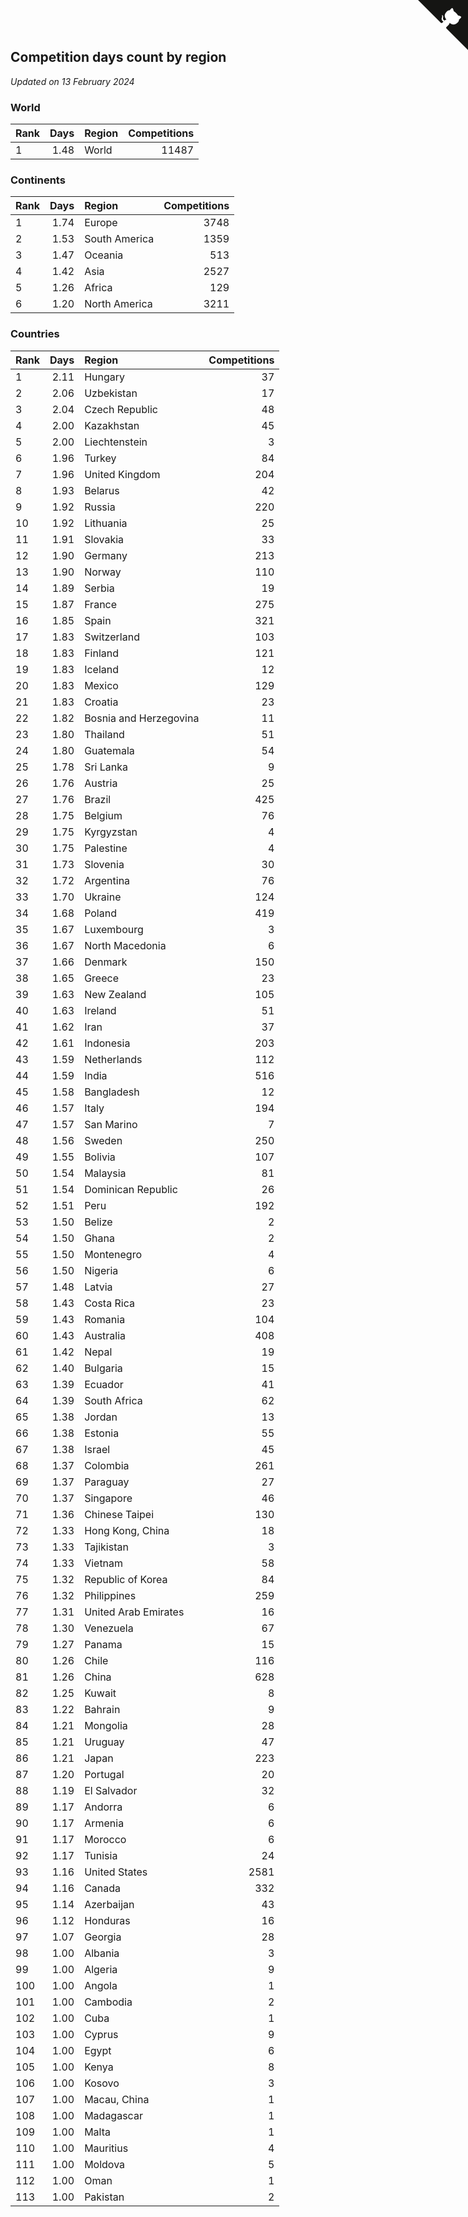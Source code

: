 ## Competition days count by region

*Updated on 13 February 2024*


### World

| Rank | Days | Region | Competitions |
| :--- | ---: | :--- | ---: |
| 1 | 1.48 | World | 11487 |

### Continents

| Rank | Days | Region | Competitions |
| :--- | ---: | :--- | ---: |
| 1 | 1.74 | Europe | 3748 |
| 2 | 1.53 | South America | 1359 |
| 3 | 1.47 | Oceania | 513 |
| 4 | 1.42 | Asia | 2527 |
| 5 | 1.26 | Africa | 129 |
| 6 | 1.20 | North America | 3211 |

### Countries

| Rank | Days | Region | Competitions |
| :--- | ---: | :--- | ---: |
| 1 | 2.11 | Hungary | 37 |
| 2 | 2.06 | Uzbekistan | 17 |
| 3 | 2.04 | Czech Republic | 48 |
| 4 | 2.00 | Kazakhstan | 45 |
| 5 | 2.00 | Liechtenstein | 3 |
| 6 | 1.96 | Turkey | 84 |
| 7 | 1.96 | United Kingdom | 204 |
| 8 | 1.93 | Belarus | 42 |
| 9 | 1.92 | Russia | 220 |
| 10 | 1.92 | Lithuania | 25 |
| 11 | 1.91 | Slovakia | 33 |
| 12 | 1.90 | Germany | 213 |
| 13 | 1.90 | Norway | 110 |
| 14 | 1.89 | Serbia | 19 |
| 15 | 1.87 | France | 275 |
| 16 | 1.85 | Spain | 321 |
| 17 | 1.83 | Switzerland | 103 |
| 18 | 1.83 | Finland | 121 |
| 19 | 1.83 | Iceland | 12 |
| 20 | 1.83 | Mexico | 129 |
| 21 | 1.83 | Croatia | 23 |
| 22 | 1.82 | Bosnia and Herzegovina | 11 |
| 23 | 1.80 | Thailand | 51 |
| 24 | 1.80 | Guatemala | 54 |
| 25 | 1.78 | Sri Lanka | 9 |
| 26 | 1.76 | Austria | 25 |
| 27 | 1.76 | Brazil | 425 |
| 28 | 1.75 | Belgium | 76 |
| 29 | 1.75 | Kyrgyzstan | 4 |
| 30 | 1.75 | Palestine | 4 |
| 31 | 1.73 | Slovenia | 30 |
| 32 | 1.72 | Argentina | 76 |
| 33 | 1.70 | Ukraine | 124 |
| 34 | 1.68 | Poland | 419 |
| 35 | 1.67 | Luxembourg | 3 |
| 36 | 1.67 | North Macedonia | 6 |
| 37 | 1.66 | Denmark | 150 |
| 38 | 1.65 | Greece | 23 |
| 39 | 1.63 | New Zealand | 105 |
| 40 | 1.63 | Ireland | 51 |
| 41 | 1.62 | Iran | 37 |
| 42 | 1.61 | Indonesia | 203 |
| 43 | 1.59 | Netherlands | 112 |
| 44 | 1.59 | India | 516 |
| 45 | 1.58 | Bangladesh | 12 |
| 46 | 1.57 | Italy | 194 |
| 47 | 1.57 | San Marino | 7 |
| 48 | 1.56 | Sweden | 250 |
| 49 | 1.55 | Bolivia | 107 |
| 50 | 1.54 | Malaysia | 81 |
| 51 | 1.54 | Dominican Republic | 26 |
| 52 | 1.51 | Peru | 192 |
| 53 | 1.50 | Belize | 2 |
| 54 | 1.50 | Ghana | 2 |
| 55 | 1.50 | Montenegro | 4 |
| 56 | 1.50 | Nigeria | 6 |
| 57 | 1.48 | Latvia | 27 |
| 58 | 1.43 | Costa Rica | 23 |
| 59 | 1.43 | Romania | 104 |
| 60 | 1.43 | Australia | 408 |
| 61 | 1.42 | Nepal | 19 |
| 62 | 1.40 | Bulgaria | 15 |
| 63 | 1.39 | Ecuador | 41 |
| 64 | 1.39 | South Africa | 62 |
| 65 | 1.38 | Jordan | 13 |
| 66 | 1.38 | Estonia | 55 |
| 67 | 1.38 | Israel | 45 |
| 68 | 1.37 | Colombia | 261 |
| 69 | 1.37 | Paraguay | 27 |
| 70 | 1.37 | Singapore | 46 |
| 71 | 1.36 | Chinese Taipei | 130 |
| 72 | 1.33 | Hong Kong, China | 18 |
| 73 | 1.33 | Tajikistan | 3 |
| 74 | 1.33 | Vietnam | 58 |
| 75 | 1.32 | Republic of Korea | 84 |
| 76 | 1.32 | Philippines | 259 |
| 77 | 1.31 | United Arab Emirates | 16 |
| 78 | 1.30 | Venezuela | 67 |
| 79 | 1.27 | Panama | 15 |
| 80 | 1.26 | Chile | 116 |
| 81 | 1.26 | China | 628 |
| 82 | 1.25 | Kuwait | 8 |
| 83 | 1.22 | Bahrain | 9 |
| 84 | 1.21 | Mongolia | 28 |
| 85 | 1.21 | Uruguay | 47 |
| 86 | 1.21 | Japan | 223 |
| 87 | 1.20 | Portugal | 20 |
| 88 | 1.19 | El Salvador | 32 |
| 89 | 1.17 | Andorra | 6 |
| 90 | 1.17 | Armenia | 6 |
| 91 | 1.17 | Morocco | 6 |
| 92 | 1.17 | Tunisia | 24 |
| 93 | 1.16 | United States | 2581 |
| 94 | 1.16 | Canada | 332 |
| 95 | 1.14 | Azerbaijan | 43 |
| 96 | 1.12 | Honduras | 16 |
| 97 | 1.07 | Georgia | 28 |
| 98 | 1.00 | Albania | 3 |
| 99 | 1.00 | Algeria | 9 |
| 100 | 1.00 | Angola | 1 |
| 101 | 1.00 | Cambodia | 2 |
| 102 | 1.00 | Cuba | 1 |
| 103 | 1.00 | Cyprus | 9 |
| 104 | 1.00 | Egypt | 6 |
| 105 | 1.00 | Kenya | 8 |
| 106 | 1.00 | Kosovo | 3 |
| 107 | 1.00 | Macau, China | 1 |
| 108 | 1.00 | Madagascar | 1 |
| 109 | 1.00 | Malta | 1 |
| 110 | 1.00 | Mauritius | 4 |
| 111 | 1.00 | Moldova | 5 |
| 112 | 1.00 | Oman | 1 |
| 113 | 1.00 | Pakistan | 2 |


<a href="https://github.com/JustinTimeCuber/wca_statistics" class="github-corner" aria-label="View source on Github"><svg width="80" height="80" viewBox="0 0 250 250" style="fill:#151513; color:#fff; position: absolute; top: 0; border: 0; right: 0;" aria-hidden="true"><path d="M0,0 L115,115 L130,115 L142,142 L250,250 L250,0 Z"></path><path d="M128.3,109.0 C113.8,99.7 119.0,89.6 119.0,89.6 C122.0,82.7 120.5,78.6 120.5,78.6 C119.2,72.0 123.4,76.3 123.4,76.3 C127.3,80.9 125.5,87.3 125.5,87.3 C122.9,97.6 130.6,101.9 134.4,103.2" fill="currentColor" style="transform-origin: 130px 106px;" class="octo-arm"></path><path d="M115.0,115.0 C114.9,115.1 118.7,116.5 119.8,115.4 L133.7,101.6 C136.9,99.2 139.9,98.4 142.2,98.6 C133.8,88.0 127.5,74.4 143.8,58.0 C148.5,53.4 154.0,51.2 159.7,51.0 C160.3,49.4 163.2,43.6 171.4,40.1 C171.4,40.1 176.1,42.5 178.8,56.2 C183.1,58.6 187.2,61.8 190.9,65.4 C194.5,69.0 197.7,73.2 200.1,77.6 C213.8,80.2 216.3,84.9 216.3,84.9 C212.7,93.1 206.9,96.0 205.4,96.6 C205.1,102.4 203.0,107.8 198.3,112.5 C181.9,128.9 168.3,122.5 157.7,114.1 C157.9,116.9 156.7,120.9 152.7,124.9 L141.0,136.5 C139.8,137.7 141.6,141.9 141.8,141.8 Z" fill="currentColor" class="octo-body"></path></svg></a><style>.github-corner:hover .octo-arm{animation:octocat-wave 560ms ease-in-out}@keyframes octocat-wave{0%,100%{transform:rotate(0)}20%,60%{transform:rotate(-25deg)}40%,80%{transform:rotate(10deg)}}@media (max-width:500px){.github-corner:hover .octo-arm{animation:none}.github-corner .octo-arm{animation:octocat-wave 560ms ease-in-out}}</style>
